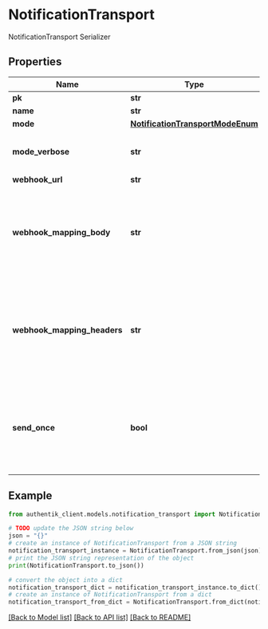 # NotificationTransport

NotificationTransport Serializer

## Properties

Name | Type | Description | Notes
------------ | ------------- | ------------- | -------------
**pk** | **str** |  | [readonly] 
**name** | **str** |  | 
**mode** | [**NotificationTransportModeEnum**](NotificationTransportModeEnum.md) |  | [optional] 
**mode_verbose** | **str** | Return selected mode with a UI Label | [readonly] 
**webhook_url** | **str** |  | [optional] 
**webhook_mapping_body** | **str** | Customize the body of the request. Mapping should return data that is JSON-serializable. | [optional] 
**webhook_mapping_headers** | **str** | Configure additional headers to be sent. Mapping should return a dictionary of key-value pairs | [optional] 
**send_once** | **bool** | Only send notification once, for example when sending a webhook into a chat channel. | [optional] 

## Example

```python
from authentik_client.models.notification_transport import NotificationTransport

# TODO update the JSON string below
json = "{}"
# create an instance of NotificationTransport from a JSON string
notification_transport_instance = NotificationTransport.from_json(json)
# print the JSON string representation of the object
print(NotificationTransport.to_json())

# convert the object into a dict
notification_transport_dict = notification_transport_instance.to_dict()
# create an instance of NotificationTransport from a dict
notification_transport_from_dict = NotificationTransport.from_dict(notification_transport_dict)
```
[[Back to Model list]](../README.md#documentation-for-models) [[Back to API list]](../README.md#documentation-for-api-endpoints) [[Back to README]](../README.md)


